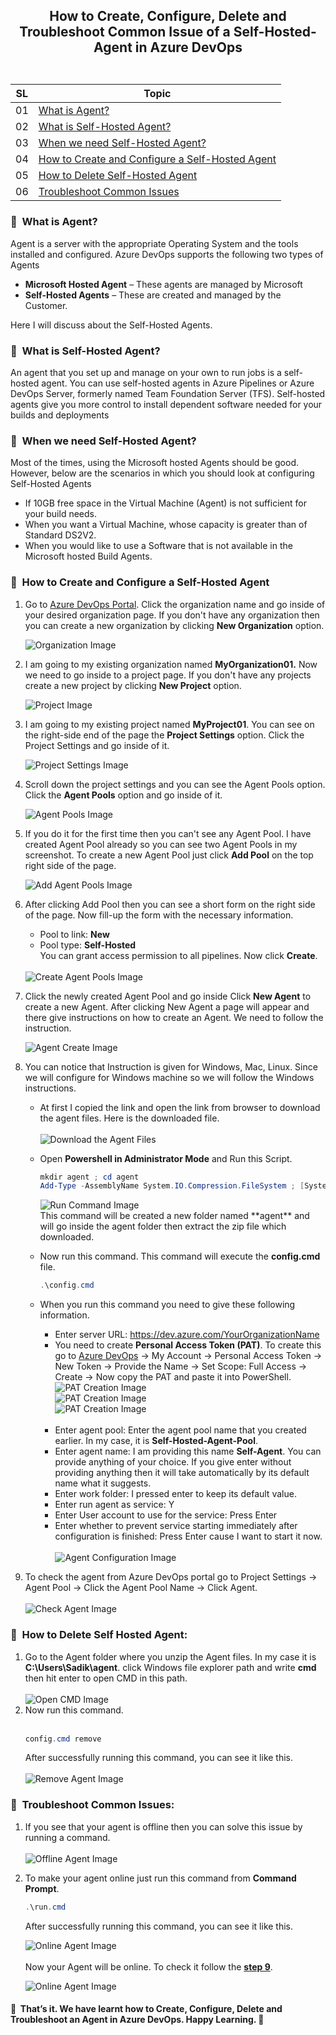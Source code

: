 ## <p align=center>How to Create, Configure, Delete and Troubleshoot Common Issue of a Self-Hosted-Agent in Azure DevOps <br> <br> </p>
| **SL** | **Topic** |
| --- | --- |
| 01 | [What is Agent?](#01) |
| 02 | [What is Self-Hosted Agent?](#02) |
| 03 | [When we need Self-Hosted Agent?](#03) |
| 04 | [How to Create and Configure a Self-Hosted Agent](#04) | 
| 05 | [How to Delete Self-Hosted Agent](#05) |
| 06 | [Troubleshoot Common Issues](#06) |

### <a name="01">:diamond_shape_with_a_dot_inside: &nbsp;What is Agent?</a>
Agent is a server with the appropriate Operating System and the tools installed and configured.
Azure DevOps supports the following two types of Agents
 - **Microsoft Hosted Agent** – These agents are managed by Microsoft
 - **Self-Hosted Agents** – These are created and managed by the Customer.

Here I will discuss about the Self-Hosted Agents.

### <a name="02">:diamond_shape_with_a_dot_inside: &nbsp;What is Self-Hosted Agent?</a>
An agent that you set up and manage on your own to run jobs is a self-hosted agent. You can use self-hosted agents in Azure Pipelines or Azure DevOps Server, formerly named Team Foundation Server (TFS). Self-hosted agents give you more control to install dependent software needed for your builds and deployments

### <a name="03">:diamond_shape_with_a_dot_inside: &nbsp;When we need Self-Hosted Agent?</p>
Most of the times, using the Microsoft hosted Agents should be good. However, below are the scenarios in which you should look at configuring Self-Hosted Agents
- If 10GB free space in the Virtual Machine (Agent) is not sufficient for your build needs.
- When you want a Virtual Machine, whose capacity is greater than of Standard DS2V2.
- When you would like to use a Software that is not available in the Microsoft hosted Build Agents.

### <a name="04">:diamond_shape_with_a_dot_inside: &nbsp;How to Create and Configure a Self-Hosted Agent</a>
1. Go to [Azure DevOps Portal](https://dev.azure.com/). Click the organization name and go inside of your desired organization page. 
If you don't have any organization then you can create a new organization by clicking **New Organization** option.

   <img src= "https://github.com/Shadikul-Islam/Microsoft-Based-Work/blob/master/Azure%20DevOps-Create%20and%20Configure%20Self%20Hosted%20Agent/Images/Image-1.png" alt="Organization Image"> 

2. I am going to my existing organization named **MyOrganization01.** Now we need to go inside to a project page. If you don't have any projects create a new project by clicking **New Project** option.

   <img src= "https://github.com/Shadikul-Islam/Microsoft-Based-Work/blob/master/Azure%20DevOps-Create%20and%20Configure%20Self%20Hosted%20Agent/Images/Image-2.png" alt="Project Image">
   
3. I am going to my existing project named **MyProject01**. You can see on the right-side end of the page the **Project Settings** option. Click the Project Settings and go inside of it.

   <img src= "https://github.com/Shadikul-Islam/Microsoft-Based-Work/blob/master/Azure%20DevOps-Create%20and%20Configure%20Self%20Hosted%20Agent/Images/Image-3.png" alt="Project Settings Image">
   
4. Scroll down the project settings and you can see the Agent Pools option. Click the **Agent Pools** option and go inside of it.

   <img src= "https://github.com/Shadikul-Islam/Microsoft-Based-Work/blob/master/Azure%20DevOps-Create%20and%20Configure%20Self%20Hosted%20Agent/Images/Image-4.png" alt="Agent Pools Image">

5. If you do it for the first time then you can't see any Agent Pool. I have created Agent Pool already so you can see two Agent Pools in my screenshot. To create a new Agent Pool just click **Add Pool** on the top right side of the page.
   
   <img src= "https://github.com/Shadikul-Islam/Microsoft-Based-Work/blob/master/Azure%20DevOps-Create%20and%20Configure%20Self%20Hosted%20Agent/Images/Image-5.png" alt="Add Agent Pools Image">

6. After clicking Add Pool then you can see a short form on the right side of the page. Now fill-up the form with the necessary information.
   - Pool to link: **New**
   - Pool type: **Self-Hosted** <br>
   You can grant access permission to all pipelines. Now click **Create**. <br> <br>
   
   <img src= "https://github.com/Shadikul-Islam/Microsoft-Based-Work/blob/master/Azure%20DevOps-Create%20and%20Configure%20Self%20Hosted%20Agent/Images/Image-6.png" alt="Create Agent Pools Image">
   
7. Click the newly created Agent Pool and go inside Click **New Agent** to create a new Agent. After clicking New Agent a page will appear and there give instructions on how to create an Agent. We need to follow the instruction.

   <img src= "https://github.com/Shadikul-Islam/Microsoft-Based-Work/blob/master/Azure%20DevOps-Create%20and%20Configure%20Self%20Hosted%20Agent/Images/Image-7.png" alt="Agent Create Image">
   
8. You can notice that Instruction is given for Windows, Mac, Linux. Since we will configure for Windows machine so we will follow the Windows instructions.
   - At first I copied the link and open the link from browser to download the agent files. Here is the downloaded file. <br> <br>
     <img src= "https://github.com/Shadikul-Islam/Microsoft-Based-Work/blob/master/Azure%20DevOps-Create%20and%20Configure%20Self%20Hosted%20Agent/Images/Image-8.png" alt="Download the Agent Files"> <br>
   - Open **Powershell in Administrator Mode** and Run this Script. <br>
     ```PowerShell
     mkdir agent ; cd agent
     Add-Type -AssemblyName System.IO.Compression.FileSystem ; [System.IO.Compression.ZipFile]::ExtractToDirectory("$HOME\Downloads\vsts-agent-win-x64-2.196.2.zip", "$PWD")
     ```
     
     <img src= "https://github.com/Shadikul-Islam/Microsoft-Based-Work/blob/master/Azure%20DevOps-Create%20and%20Configure%20Self%20Hosted%20Agent/Images/Image-9.png" alt="Run Command Image">
     <br>This command will be created a new folder named **agent** and will go inside the agent folder then extract the zip file which downloaded.
   - Now run this command. This command will execute the **config.cmd** file.
     ```PowerShell
     .\config.cmd
     ```
   - When you run this command you need to give these following information.
     - Enter server URL: https://dev.azure.com/YourOrganizationName
     - You need to create **Personal Access Token (PAT)**. To create this go to [Azure DevOps](https://dev.azure.com/) → My Account → Personal Access Token → New Token → Provide the Name → Set Scope: Full Access → Create → Now copy the PAT and paste it into PowerShell. <br>
       <img src= "https://github.com/Shadikul-Islam/Microsoft-Based-Work/blob/master/Azure%20DevOps-Create%20and%20Configure%20Self%20Hosted%20Agent/Images/Image-10.png" alt="PAT Creation Image"> <br>
       <img src= "https://github.com/Shadikul-Islam/Microsoft-Based-Work/blob/master/Azure%20DevOps-Create%20and%20Configure%20Self%20Hosted%20Agent/Images/Image-11.png" alt="PAT Creation Image"> <br>
       <img src= "https://github.com/Shadikul-Islam/Microsoft-Based-Work/blob/master/Azure%20DevOps-Create%20and%20Configure%20Self%20Hosted%20Agent/Images/Image-12.png" alt="PAT Creation Image"> <br> <br>
     - Enter agent pool: Enter the agent pool name that you created earlier. In my case, it is **Self-Hosted-Agent-Pool**.
     - Enter agent name: I am providing this name **Self-Agent**. You can provide anything of your choice. If you give enter without providing anything then it will take automatically by its default name what it suggests.
     - Enter work folder: I pressed enter to keep its default value.
     - Enter run agent as service: Y
     - Enter User account to use for the service: Press Enter
     - Enter whether to prevent service starting immediately after configuration is finished: Press Enter cause I want to start it now. <br> <br>
       <img src= "https://github.com/Shadikul-Islam/Microsoft-Based-Work/blob/master/Azure%20DevOps-Create%20and%20Configure%20Self%20Hosted%20Agent/Images/Image-13.png" alt="Agent Configuration Image"> <br>
9. <a name="9">To check the agent from Azure DevOps portal go to Project Settings → Agent Pool → Click the Agent Pool Name → Click Agent. <br> <br>
   <img src= "https://github.com/Shadikul-Islam/Microsoft-Based-Work/blob/master/Azure%20DevOps-Create%20and%20Configure%20Self%20Hosted%20Agent/Images/Image-14.png" alt="Check Agent Image"> </a>
 
### <a name="05">:diamond_shape_with_a_dot_inside: &nbsp;How to Delete Self Hosted Agent:</a>

1. Go to the Agent folder where you unzip the Agent files. In my case it is **C:\Users\Sadik\agent**. click Windows file explorer path and write **cmd** then hit enter to open CMD in this path. <br> <br>
   <img src= "https://github.com/Shadikul-Islam/Microsoft-Based-Work/blob/master/Azure%20DevOps-Create%20and%20Configure%20Self%20Hosted%20Agent/Images/Image-15.png" alt="Open CMD Image">
2. Now run this command. <br> <br>
   ```PowerShell
   config.cmd remove
   ```
   After successfully running this command, you can see it like this. <br> <br>
   <img src= "https://github.com/Shadikul-Islam/Microsoft-Based-Work/blob/master/Azure%20DevOps-Create%20and%20Configure%20Self%20Hosted%20Agent/Images/Image-16.png" alt="Remove Agent Image">
   
### <a name="06">:diamond_shape_with_a_dot_inside: &nbsp;Troubleshoot Common Issues:</a>
1. If you see that your agent is offline then you can solve this issue by running a command. <br> <br>
   <img src= "https://github.com/Shadikul-Islam/Microsoft-Based-Work/blob/master/Azure%20DevOps-Create%20and%20Configure%20Self%20Hosted%20Agent/Images/Image-17.png" alt="Offline Agent Image">
2. To make your agent online just run this command from **Command Prompt**.
   ```PowerShell
   .\run.cmd
   ```
   After successfully running this command, you can see it like this. <br> 
   
   <img src= "https://github.com/Shadikul-Islam/Microsoft-Based-Work/blob/master/Azure%20DevOps-Create%20and%20Configure%20Self%20Hosted%20Agent/Images/Image-18.png" alt="Online Agent Image"> <br> <br>
   Now your Agent will be online. To check it follow the **[step 9](#9)**. <br>
   
   <img src= "https://github.com/Shadikul-Islam/Microsoft-Based-Work/blob/master/Azure%20DevOps-Create%20and%20Configure%20Self%20Hosted%20Agent/Images/Image-14.png" alt="Online Agent Image"> <br>
   
#### :diamond_shape_with_a_dot_inside: &nbsp;That’s it. We have learnt how to Create, Configure, Delete and Troubleshoot an Agent in Azure DevOps. Happy Learning.  :diamond_shape_with_a_dot_inside: &nbsp;
